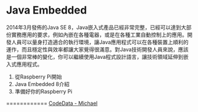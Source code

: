Java Embedded
============

2014年3月發佈的Java SE 8，Java嵌入式產品已經非常完整，已經可以達到大部份實務應用的要求，例如內嵌在各種電器，或是在各種工業自動控制上的應用。開發人員可以量身打造適合的執行環境，讓Java應用程式可以在各種裝置上順利的運作，而且穩定性與效率都讓大家覺得很滿意。對Java技術開發人員來說，應該是一個非常棒的變化，你可以繼續使用Java程式設計語言，讓技術領域延伸到嵌入式應用程式。

1. 從Raspberry Pi開始
2. Java Embedded 8介紹
3. 準備好你的Raspberry Pi

============
[CodeData - Michael](http://www.codedata.com.tw/author/michael)
